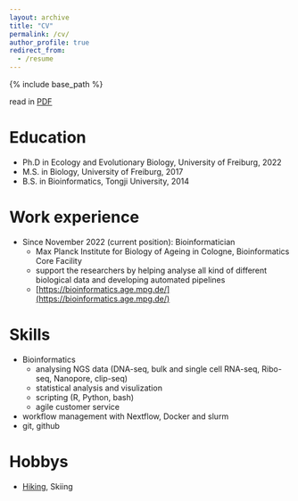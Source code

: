 ```yaml
---
layout: archive
title: "CV"
permalink: /cv/
author_profile: true
redirect_from:
  - /resume
---
```


{% include base_path %}

read in [PDF](../files/paper1.pdf)

Education
======
* Ph.D in Ecology and Evolutionary Biology, University of Freiburg, 2022 
* M.S. in Biology, University of Freiburg, 2017
* B.S. in Bioinformatics, Tongji University, 2014

Work experience
======
* Since November 2022 (current position): Bioinformatician
  * Max Planck Institute for Biology of Ageing in Cologne, Bioinformatics Core Facility
  * support the researchers by helping analyse all kind of different biological data and developing automated pipelines
  * [https://bioinformatics.age.mpg.de/](https://bioinformatics.age.mpg.de/)

Skills
======
* Bioinformatics
  * analysing NGS data (DNA-seq, bulk and single cell RNA-seq, Ribo-seq, Nanopore, clip-seq)
  * statistical analysis and visulization
  * scripting (R, Python, bash)
  * agile customer service
* workflow management with Nextflow, Docker and slurm
* git, github

<!--

Publications
======
  <ul>{% for post in site.publications %}
    {% include archive-single-cv.html %}
  {% endfor %}</ul>
  
Talks
======
  <ul>{% for post in site.talks %}
    {% include archive-single-talk-cv.html %}
  {% endfor %}</ul>
  
Teaching
======
  <ul>{% for post in site.teaching %}
    {% include archive-single-cv.html %}
  {% endfor %}</ul>
-->
  
Hobbys
======
* [Hiking](../images/hiking.png), Skiing
